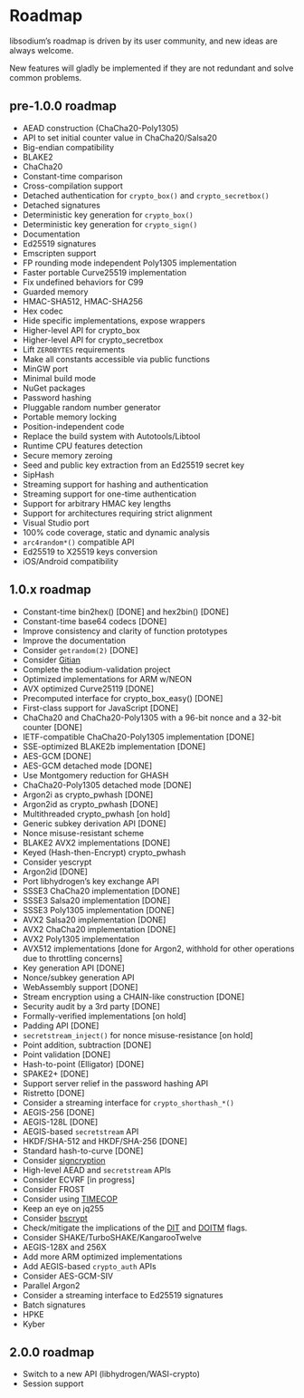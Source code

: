 # Roadmap

libsodium’s roadmap is driven by its user community, and new ideas are always welcome.

New features will gladly be implemented if they are not redundant and solve common problems.

## pre-1.0.0 roadmap

  - AEAD construction (ChaCha20-Poly1305)
  - API to set initial counter value in ChaCha20/Salsa20
  - Big-endian compatibility
  - BLAKE2
  - ChaCha20
  - Constant-time comparison
  - Cross-compilation support
  - Detached authentication for `crypto_box()` and `crypto_secretbox()`
  - Detached signatures
  - Deterministic key generation for `crypto_box()`
  - Deterministic key generation for `crypto_sign()`
  - Documentation
  - Ed25519 signatures
  - Emscripten support
  - FP rounding mode independent Poly1305 implementation
  - Faster portable Curve25519 implementation
  - Fix undefined behaviors for C99
  - Guarded memory
  - HMAC-SHA512, HMAC-SHA256
  - Hex codec
  - Hide specific implementations, expose wrappers
  - Higher-level API for crypto\_box
  - Higher-level API for crypto\_secretbox
  - Lift `ZEROBYTES` requirements
  - Make all constants accessible via public functions
  - MinGW port
  - Minimal build mode
  - NuGet packages
  - Password hashing
  - Pluggable random number generator
  - Portable memory locking
  - Position-independent code
  - Replace the build system with Autotools/Libtool
  - Runtime CPU features detection
  - Secure memory zeroing
  - Seed and public key extraction from an Ed25519 secret key
  - SipHash
  - Streaming support for hashing and authentication
  - Streaming support for one-time authentication
  - Support for arbitrary HMAC key lengths
  - Support for architectures requiring strict alignment
  - Visual Studio port
  - 100% code coverage, static and dynamic analysis
  - `arc4random*()` compatible API
  - Ed25519 to X25519 keys conversion
  - iOS/Android compatibility

## 1.0.x roadmap

  - Constant-time bin2hex() \[DONE\] and hex2bin() \[DONE\]
  - Constant-time base64 codecs \[DONE\]
  - Improve consistency and clarity of function prototypes
  - Improve the documentation
  - Consider `getrandom(2)` \[DONE\]
  - Consider [Gitian](https://gitian.org/)
  - Complete the sodium-validation project
  - Optimized implementations for ARM w/NEON
  - AVX optimized Curve25119 \[DONE\]
  - Precomputed interface for crypto\_box\_easy() \[DONE\]
  - First-class support for JavaScript \[DONE\]
  - ChaCha20 and ChaCha20-Poly1305 with a 96-bit nonce and a 32-bit counter \[DONE\]
  - IETF-compatible ChaCha20-Poly1305 implementation \[DONE\]
  - SSE-optimized BLAKE2b implementation \[DONE\]
  - AES-GCM \[DONE\]
  - AES-GCM detached mode \[DONE\]
  - Use Montgomery reduction for GHASH
  - ChaCha20-Poly1305 detached mode \[DONE\]
  - Argon2i as crypto\_pwhash \[DONE\]
  - Argon2id as crypto\_pwhash \[DONE\]
  - Multithreaded crypto\_pwhash \[on hold\]
  - Generic subkey derivation API \[DONE\]
  - Nonce misuse-resistant scheme
  - BLAKE2 AVX2 implementations \[DONE\]
  - Keyed (Hash-then-Encrypt) crypto\_pwhash
  - Consider yescrypt
  - Argon2id \[DONE\]
  - Port libhydrogen’s key exchange API
  - SSSE3 ChaCha20 implementation \[DONE\]
  - SSSE3 Salsa20 implementation \[DONE\]
  - SSSE3 Poly1305 implementation \[DONE\]
  - AVX2 Salsa20 implementation \[DONE\]
  - AVX2 ChaCha20 implementation \[DONE\]
  - AVX2 Poly1305 implementation
  - AVX512 implementations \[done for Argon2, withhold for other operations due to throttling concerns\]
  - Key generation API \[DONE\]
  - Nonce/subkey generation API
  - WebAssembly support \[DONE\]
  - Stream encryption using a CHAIN-like construction \[DONE\]
  - Security audit by a 3rd party \[DONE\]
  - Formally-verified implementations \[on hold\]
  - Padding API \[DONE\]
  - `secretstream_inject()` for nonce misuse-resistance \[on hold\]
  - Point addition, subtraction \[DONE\]
  - Point validation \[DONE\]
  - Hash-to-point (Elligator) \[DONE\]
  - SPAKE2+ \[DONE\]
  - Support server relief in the password hashing API
  - Ristretto \[DONE\]
  - Consider a streaming interface for `crypto_shorthash_*()`
  - AEGIS-256 \[DONE\]
  - AEGIS-128L \[DONE\]
  - AEGIS-based `secretstream` API
  - HKDF/SHA-512 and HKDF/SHA-256 \[DONE\]
  - Standard hash-to-curve \[DONE\]
  - Consider [signcryption](https://github.com/jedisct1/libsodium-signcryption)
  - High-level AEAD and `secretstream` APIs
  - Consider ECVRF \[in progress\]
  - Consider FROST
  - Consider using [TIMECOP](https://www.post-apocalyptic-crypto.org/timecop)
  - Keep an eye on jq255
  - Consider [bscrypt](https://github.com/Sc00bz/bscrypt)
  - Check/mitigate the implications of the [DIT](https://developer.arm.com/documentation/ddi0601/2020-12/AArch64-Registers/DIT--Data-Independent-Timing) and [DOITM](https://www.intel.com/content/www/us/en/developer/articles/technical/software-security-guidance/best-practices/data-operand-independent-timing-isa-guidance.html) flags.
  - Consider SHAKE/TurboSHAKE/KangarooTwelve
  - AEGIS-128X and 256X
  - Add more ARM optimized implementations
  - Add AEGIS-based `crypto_auth` APIs
  - Consider AES-GCM-SIV
  - Parallel Argon2
  - Consider a streaming interface to Ed25519 signatures
  - Batch signatures
  - HPKE
  - Kyber

## 2.0.0 roadmap

  - Switch to a new API (libhydrogen/WASI-crypto)
  - Session support
